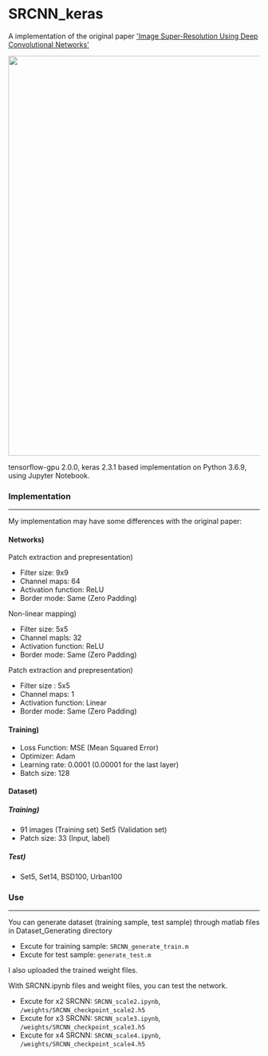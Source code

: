 # SRCNN_keras


A implementation of the original paper ['Image Super-Resolution Using Deep Convolutional Networks'](https://arxiv.org/abs/1501.00092)



<center><img width = "800" src="https://user-images.githubusercontent.com/58276840/94503875-77722b00-0242-11eb-85f8-93e7cb0fdd11.png"></center>



tensorflow-gpu 2.0.0, keras 2.3.1 based implementation on Python 3.6.9, using Jupyter Notebook.




### Implementation
-------------------------------------------------------
My implementation may have some differences with the original paper:


#### Networks)

Patch extraction and prepresentation)
- Filter size: 9x9
- Channel maps: 64
- Activation function: ReLU
- Border mode: Same (Zero Padding)

Non-linear mapping)
- Filter size: 5x5
- Channel mapls: 32
- Activation function: ReLU
- Border mode: Same (Zero Padding)

Patch extraction and prepresentation)
- Filter size : 5x5
- Channel maps: 1
- Activation function: Linear
- Border mode: Same (Zero Padding)


#### Training)

- Loss Function: MSE (Mean Squared Error)
- Optimizer: Adam
- Learning rate: 0.0001 (0.00001 for the last layer)
- Batch size: 128


#### Dataset)

##### Training)
- 91 images (Training set) Set5 (Validation set)
- Patch size: 33 (Input, label)

##### Test)
- Set5, Set14, BSD100, Urban100


### Use
-------------------------------------------------------

You can generate dataset (training sample, test sample) through matlab files in Dataset_Generating directory
- Excute for training sample: `SRCNN_generate_train.m`
- Excute for test sample: `generate_test.m`


I also uploaded the trained weight files.

With SRCNN.ipynb files and weight files, you can test the network.
- Excute for x2 SRCNN: `SRCNN_scale2.ipynb`, `/weights/SRCNN_checkpoint_scale2.h5`
- Excute for x3 SRCNN: `SRCNN_scale3.ipynb`, `/weights/SRCNN_checkpoint_scale3.h5`
- Excute for x4 SRCNN: `SRCNN_scale4.ipynb`, `/weights/SRCNN_checkpoint_scale4.h5`

